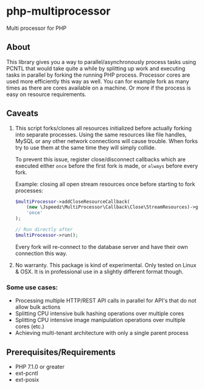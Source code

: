 # php-multiprocessor
Multi processor for PHP

## About
This library gives you a way to parallel/asynchronously process tasks using PCNTL that would take quite a while by splitting up work and executing tasks in parallel by forking the running PHP process.
Processor cores are used more efficiently this way as well. You can for example fork as many times as there are cores available on a machine. Or more if the process is easy on resource requirements. 

## Caveats
1. This script forks/clones all resources initialized before actually forking into separate processes.
Using the same resources like file handles, MySQL or any other network connections will cause trouble. When forks try to use them at the same time they will simply collide.

    To prevent this issue, register close/disconnect callbacks which are executed either `once` before the first fork is made, or `always` before every fork.

    Example: closing all open stream resources once before starting to fork processes:
    ```php
    $multiProcessor->addCloseResourceCallback(
        (new \Jspeedz\MultiProcessor\Callback\Close\StreamResources)->getCallback(),
        'once'
    );
    
    // Run directly after
    $multiProcessor->run();
    ```
    Every fork will re-connect to the database server and have their own connection this way.
2. No warranty. This package is kind of experimental. Only tested on Linux & OSX. It is in professional use in a slightly different format though. 

### Some use cases:
- Processing multiple HTTP/REST API calls in parallel for API's that do not allow bulk actions
- Splitting CPU intensive bulk hashing operations over multiple cores
- Splitting CPU intensive image manipulation operations over multiple cores (etc.)
- Achieving multi-tenant architecture with only a single parent process

## Prerequisites/Requirements
- PHP 7.1.0 or greater
- ext-pcntl
- ext-posix
